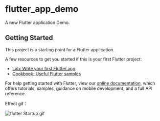 # flutter_app_demo

A new Flutter application Demo.

## Getting Started

This project is a starting point for a Flutter application.

A few resources to get you started if this is your first Flutter project:

- [Lab: Write your first Flutter app](https://flutter.io/docs/get-started/codelab)
- [Cookbook: Useful Flutter samples](https://flutter.io/docs/cookbook)

For help getting started with Flutter, view our 
[online documentation](https://flutter.io/docs), which offers tutorials, 
samples, guidance on mobile development, and a full API reference.

Effect gif：

![flutter Startup.gif](https://upload-images.jianshu.io/upload_images/1432381-f067c894f89d6042.gif?imageMogr2/auto-orient/strip)
